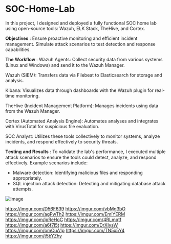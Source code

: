 # SOC-Home-Lab
In this project, I designed and deployed a fully functional SOC home lab using open-source tools: Wazuh, ELK Stack, TheHive, and Cortex.

𝐎𝐛𝐣𝐞𝐜𝐭𝐢𝐯𝐞𝐬 :
Ensure proactive monitoring and efficient incident management.
Simulate attack scenarios to test detection and response capabilities.

𝐓𝐡𝐞 𝐖𝐨𝐫𝐤𝐟𝐥𝐨𝐰 :
Wazuh Agents: Collect security data from various systems (Linux and Windows) and send it to the Wazuh Manager.

Wazuh (SIEM): Transfers data via Filebeat to Elasticsearch for storage and analysis.

Kibana: Visualizes data through dashboards with the Wazuh plugin for real-time monitoring.

TheHive (Incident Management Platform): Manages incidents using data from the Wazuh Manager.

Cortex (Automated Analysis Engine): Automates analyses and integrates with VirusTotal for suspicious file evaluation.

SOC Analyst: Utilizes these tools collectively to monitor systems, analyze incidents, and respond effectively to security threats.

𝐓𝐞𝐬𝐭𝐢𝐧𝐠 𝐚𝐧𝐝 𝐑𝐞𝐬𝐮𝐥𝐭𝐬 :
To validate the lab's performance, I executed multiple attack scenarios to ensure the tools could detect, analyze, and respond effectively. Example scenarios include:
+ Malware detection: Identifying malicious files and responding appropriately.
+ SQL injection attack detection: Detecting and mitigating database attack attempts.

![image](https://github.com/user-attachments/assets/15e30627-7f5c-4bfe-8761-1469c1468c74)

https://imgur.com/D56F639
https://imgur.com/vbMg3bO
https://imgur.com/agPwTh2
https://imgur.com/EmlYERM
https://imgur.com/ipReHoC
https://imgur.com/4RLmqtf
https://imgur.com/a6f7l5t
https://imgur.com/DrXIysW
https://imgur.com/omCuA1p
https://imgur.com/TN5x5Y4
https://imgur.com/t5bYZhy
